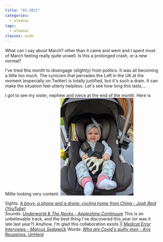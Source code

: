 ```yaml
---
title: "03.2021"
categories:
  - almanac
tags:
  - almanac
classes: wide
---
```


What can I say about March? other than it came and went and I spent most of March feeling really quite unwell. Is this a prolonged crash, or a new normal?

I've tried this month to disengage (slightly) from politics. It was all becoming a little too much. The cynicism that pervades the Left in the UK at the moment (especially on Twitter) is totally justified, but it's such a drain. It can make the situation feel utterly helpless. Let's see how long this lasts....

I got to see my sister, nephew and niece at the end of the month. Here is Millie looking very content:
![Millie](/assets/images/millie.jpg "Millie")

Sights: [_A bivvy, a phone and a drone: cycling home from China - Josh Reid (YouTube)_](https://www.youtube.com/watch?v=Mmdxs_0yYwc)      
Sounds: [_Underworld & The Necks - Appleshine Continuum_](https://open.spotify.com/album/0wIOm85glyEHq9UchgXvgJ?si=ywsxMI5aRNudCi75wS1OPA) This is an unbelievable track, and the best thing I've discovered this year (or was it late last year?) Anyhow, I'm glad this collaboration exists || [_Medical Error Interviews - Marcus Sedgwick_](https://medicalerrorinterviews.podbean.com/e/marcus-sedgewick-author-of-all-in-your-head-what-happens-when-your-doctor-doesn-t-believe-you/)
Words: [_Who are Covid's guilty men_ - Aris Roussinos, UnHerd](https://unherd.com/2021/01/who-are-covids-guilty-men/)      
